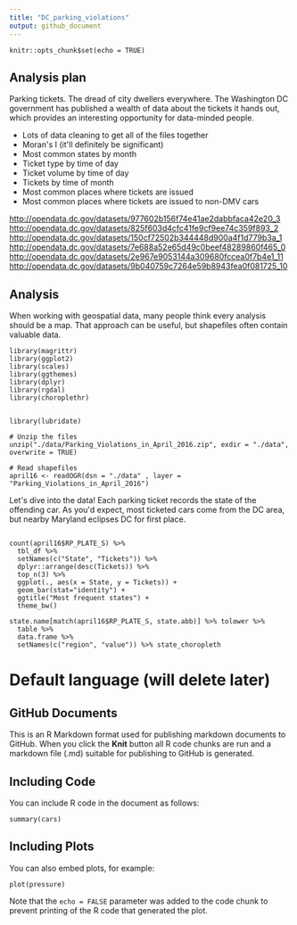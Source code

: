 ```yaml
---
title: "DC_parking_violations"
output: github_document
---
```


```{r setup, include=FALSE}
knitr::opts_chunk$set(echo = TRUE)
```

## Analysis plan

Parking tickets. The dread of city dwellers everywhere. The Washington DC government has published a wealth of data about the tickets it hands out, which provides an interesting opportunity for data-minded people.

- Lots of data cleaning to get all of the files together
- Moran's I (it'll definitely be significant)
- Most common states by month
- Ticket type by time of day
- Ticket volume by time of day
- Tickets by time of month
- Most common places where tickets are issued
- Most common places where tickets are issued to non-DMV cars

http://opendata.dc.gov/datasets/977602b156f74e41ae2dabbfaca42e20_3
http://opendata.dc.gov/datasets/825f603d4cfc41fe9cf9ee74c359f893_2
http://opendata.dc.gov/datasets/150cf72502b344448d900a4f1d779b3a_1
http://opendata.dc.gov/datasets/7e688a52e65d49c0beef48289860f465_0
http://opendata.dc.gov/datasets/2e967e9053144a309680fccea0f7b4e1_11
http://opendata.dc.gov/datasets/9b040759c7264e59b8943fea0f081725_10

## Analysis
When working with geospatial data, many people think every analysis should be a map. That approach can be useful, but shapefiles often contain valuable data.



```{r setup}
library(magrittr)
library(ggplot2)
library(scales)
library(ggthemes)
library(dplyr)
library(rgdal)
library(choroplethr)


library(lubridate)

# Unzip the files
unzip("./data/Parking_Violations_in_April_2016.zip", exdir = "./data", overwrite = TRUE)

# Read shapefiles
april16 <- readOGR(dsn = "./data" , layer = "Parking_Violations_in_April_2016")

```

Let's dive into the data! Each parking ticket records the state of the offending car. As you'd expect, most ticketed cars come from the DC area, but nearby Maryland eclipses DC for first place.
```{r states}

count(april16$RP_PLATE_S) %>%
  tbl_df %>%
  setNames(c("State", "Tickets")) %>%
  dplyr::arrange(desc(Tickets)) %>%
  top_n(3) %>%
  ggplot(., aes(x = State, y = Tickets)) +
  geom_bar(stat="identity") +
  ggtitle("Most frequent states") +
  theme_bw()

state.name[match(april16$RP_PLATE_S, state.abb)] %>% tolower %>%
  table %>% 
  data.frame %>%
  setNames(c("region", "value")) %>% state_choropleth

```


# Default language (will delete later)
## GitHub Documents

This is an R Markdown format used for publishing markdown documents to GitHub. When you click the **Knit** button all R code chunks are run and a markdown file (.md) suitable for publishing to GitHub is generated.

## Including Code

You can include R code in the document as follows:

```{r cars}
summary(cars)
```

## Including Plots

You can also embed plots, for example:

```{r pressure, echo=TRUE}
plot(pressure)
```

Note that the `echo = FALSE` parameter was added to the code chunk to prevent printing of the R code that generated the plot.
